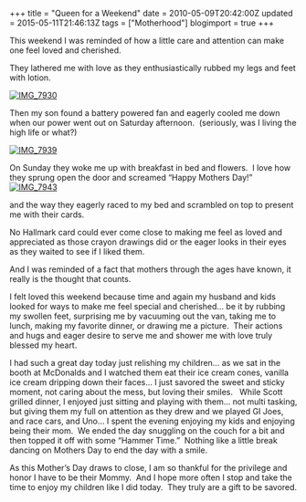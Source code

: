+++
title = "Queen for a Weekend"
date = 2010-05-09T20:42:00Z
updated = 2015-05-11T21:46:13Z
tags = ["Motherhood"]
blogimport = true 
+++

This weekend I was reminded of how a little care and attention can make one feel loved and cherished.&#160; 

They lathered me with love as they enthusiastically rubbed my legs and feet with lotion.

[![IMG_7930](https://latc.s3.amazonaws.com/wp-content/uploads/2010/05/IMG_7930.jpg "IMG_7930")](https://latc.s3.amazonaws.com/wp-content/uploads/2010/05/IMG_7930.jpg)

Then my son found a battery powered fan and eagerly cooled me down when our power went out on Saturday afternoon.&#160; (seriously, was I living the high life or what?)

[![IMG_7939](https://latc.s3.amazonaws.com/wp-content/uploads/2010/05/IMG_7939.jpg "IMG_7939")](https://latc.s3.amazonaws.com/wp-content/uploads/2010/05/IMG_7939.jpg)

On Sunday they woke me up with breakfast in bed and flowers.&#160; I love how they sprung open the door and screamed “Happy Mothers Day!”[![IMG_7943](https://latc.s3.amazonaws.com/wp-content/uploads/2010/05/IMG_7943.jpg "IMG_7943")](https://latc.s3.amazonaws.com/wp-content/uploads/2010/05/IMG_7943.jpg)

and the way they eagerly raced to my bed and scrambled on top to present me with their cards.&#160;&#160; 

No Hallmark card could ever come close to making me feel as loved and appreciated as those crayon drawings did or the eager looks in their eyes as they waited to see if I liked them.&#160; 

And I was reminded of a fact that mothers through the ages have known, it really is the thought that counts.&#160; 


I felt loved this weekend because time and again my husband and kids looked for ways to make me feel special and cherished… be it by rubbing my swollen feet, surprising me by vacuuming out the van, taking me to lunch, making my favorite dinner, or drawing me a picture.&#160; Their actions and hugs and eager desire to serve me and shower me with love truly blessed my heart.&#160; 

I had such a great day today just relishing my children… as we sat in the booth at McDonalds and I watched them eat their ice cream cones, vanilla ice cream dripping down their faces… I just savored the sweet and sticky moment, not caring about the mess, but loving their smiles.&#160;&#160; While Scott grilled dinner, I enjoyed just sitting and playing with them… not multi tasking, but giving them my full on attention as they drew and we played GI Joes, and race cars, and Uno… I spent the evening enjoying my kids and enjoying being their mom.&#160; We ended the day snuggling on the couch for a bit and then topped it off with some “Hammer Time.”&#160; Nothing like a little break dancing on Mothers Day to end the day with a smile.&#160; 

As this Mother’s Day draws to close, I am so thankful for the privilege and honor I have to be their Mommy.&#160; And I hope more often I stop and take the time to enjoy my children like I did today.&#160; They truly are a gift to be savored. 



